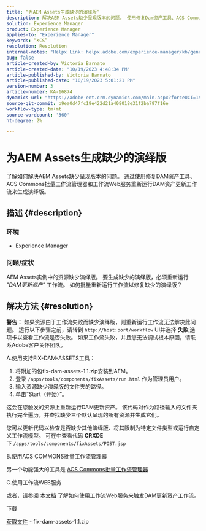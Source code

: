 ```yaml
---
title: “为AEM Assets生成缺少的演绎版”
description: 解决AEM Assets缺少呈现版本的问题。 使用修复Dam资产工具、ACS Commons批量工作流管理器和工作流Web服务生成演绎版。
solution: Experience Manager
product: Experience Manager
applies-to: "Experience Manager"
keywords: “KCS”
resolution: Resolution
internal-notes: "Helpx Link: helpx.adobe.com/experience-manager/kb/generating-the-missing-renditions-for-aem-assets.html"
bug: false
article-created-by: Victoria Barnato
article-created-date: "10/19/2023 4:48:34 PM"
article-published-by: Victoria Barnato
article-published-date: "10/19/2023 5:01:21 PM"
version-number: 3
article-number: KA-16874
dynamics-url: "https://adobe-ent.crm.dynamics.com/main.aspx?forceUCI=1&pagetype=entityrecord&etn=knowledgearticle&id=b44dac56-9f6e-ee11-8df0-6045bd006793"
source-git-commit: b9ea0d47fc19e422d21a408018e31f2ba797f16e
workflow-type: tm+mt
source-wordcount: '360'
ht-degree: 2%

---
```


# 为AEM Assets生成缺少的演绎版


了解如何解决AEM Assets缺少呈现版本的问题。 通过使用修复DAM资产工具、ACS Commons批量工作流管理器和工作流Web服务重新运行DAM资产更新工作流来生成演绎版。

## 描述 {#description}


### <b>环境</b>

- Experience Manager




### <b>问题/症状</b>

AEM Assets实例中的资源缺少演绎版。 要生成缺少的演绎版，必须重新运行 *&quot;DAM更新资产&quot;* 工作流。 如何批量重新运行工作流以修复缺少的演绎版？


## 解决方法 {#resolution}


<b>警告：</b> 如果资源由于工作流失败而缺少演绎版，则重新运行工作流无法解决此问题。 运行以下步骤之前，请转到 `http://host:port/workflow` UI并选择 <b>失败 </b>选项卡以查看工作流是否失败。 如果工作流失败，并且您无法调试根本原因，请联系Adobe客户关怀团队。

A.使用支持FIX-DAM-ASSETS工具：

1. 将附加的包fix-dam-assets-1.1.zip安装到AEM。
2. 登录 `/apps/tools/components/fixAssets/run.html` 作为管理员用户。
3. 输入资源缺少演绎版的文件夹的路径。
4. 单击“Start（开始）”。


这会在您触发的资源上重新运行DAM更新资产。 该代码对作为路径输入的文件夹执行完全遍历，并查找缺少三个默认呈现的所有资源并生成它们。

您可以更新代码以检查是否缺少其他演绎版、将其限制为特定文件类型或运行自定义工作流模型。 可在中查看代码 <b>CRXDE </b>下 `/apps/tools/components/fixAssets/POST.jsp`



B.使用ACS COMMONS批量工作流管理器

另一个功能强大的工具是 [ACS Commons批量工作流管理器](https://adobe-consulting-services.github.io/acs-aem-commons/features/bulk-workflow-manager/index.html)



C.使用工作流WEB服务

或者，请参阅 [本文档](https://helpx.adobe.com/experience-manager/6-2/sites/developing/using/wf-program-interaction.html#Creating,%20Reading%20or%20Deleting%20Workflow%20Models) 了解如何使用工作流Web服务来触发DAM更新资产工作流。

下载

[获取文件](https://helpx.adobe.com/content/dam/help/en/experience-manager/kb/generating-the-missing-renditions-for-aem-assets/_jcr_content/main-pars/download_section/download-1/fix-dam-assets-11.zip "fix-dam-assets-1.1.zip") - fix-dam-assets-1.1.zip
